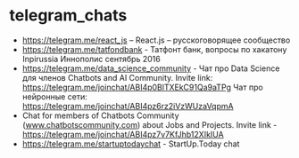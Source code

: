 # telegram_chats

* https://telegram.me/react_js – React.js – русскоговорящее сообщество
* https://telegram.me/tatfondbank - Татфонт банк, вопросы по хакатону Inpirussia Иннополис сентябрь 2016
* https://telegram.me/data_science_community - Чат про Data Science для членов Chatbots and AI Community.
  Invite link: https://telegram.me/joinchat/ABI4p0BlTXEkC91Qa9aTPg
  Чат про нейронные сети: https://telegram.me/joinchat/ABI4pz6rz2iVzWUzaVqpmA
* Chat for members of Chatbots Community (www.chatbotscommunity.com) about Jobs and Projects. Invite link - https://telegram.me/joinchat/ABI4pz7v7KfJhb12XIkIUA
* https://telegram.me/startuptodaychat - StartUp.Today chat
